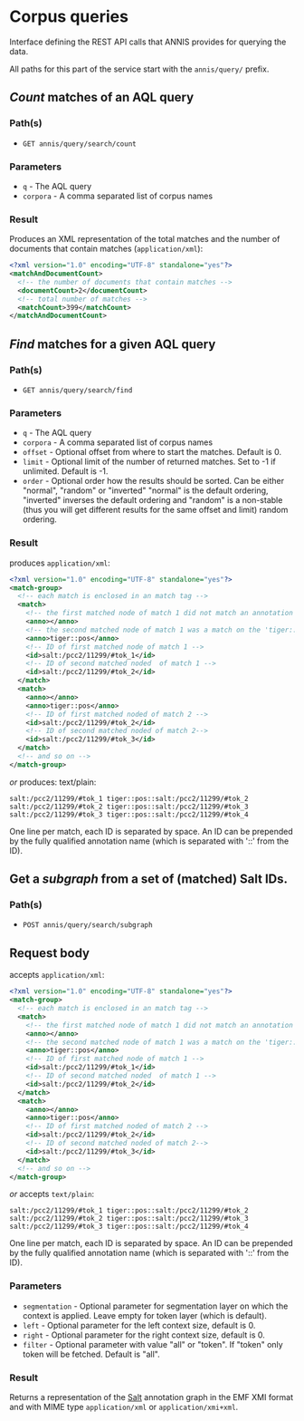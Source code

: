 # Corpus queries

Interface defining the REST API calls that ANNIS provides for querying the data. 

All paths for this part of the service start with the `annis/query/` prefix.

## *Count* matches of an AQL query 

### Path(s)

- `GET annis/query/search/count` 


### Parameters

- `q` - The AQL query
- `corpora` - A comma separated list of corpus names 

### Result

Produces an XML representation of the total matches and the number of documents that contain matches (`application/xml`):

```xml
<?xml version="1.0" encoding="UTF-8" standalone="yes"?>
<matchAndDocumentCount>
  <!-- the number of documents that contain matches -->
  <documentCount>2</documentCount>
  <!-- total number of matches -->
  <matchCount>399</matchCount>
</matchAndDocumentCount>
```


## *Find* matches for a given AQL query

### Path(s)

- `GET annis/query/search/find` 

### Parameters

- `q` - The AQL query 
- `corpora` - A comma separated list of corpus names 
- `offset` - Optional offset from where to start the matches. Default is 0. 
- `limit` - Optional limit of the number of returned matches. Set to -1 if unlimited. Default is -1. 
- `order` - Optional order how the results should be sorted. Can be either "normal", "random" or "inverted" "normal" is the default ordering, "inverted" inverses the default ordering and "random" is a non-stable (thus you will get different results for the same offset and limit) random ordering. 

### Result

produces `application/xml`:

```xml
<?xml version="1.0" encoding="UTF-8" standalone="yes"?>
<match-group>
  <!-- each match is enclosed in an match tag -->
  <match>
    <!-- the first matched node of match 1 did not match an annotation -->
    <anno></anno>
    <!-- the second matched node of match 1 was a match on the 'tiger::pos' annotation-->
    <anno>tiger::pos</anno>
    <!-- ID of first matched node of match 1 -->
    <id>salt:/pcc2/11299/#tok_1</id>
    <!-- ID of second matched noded  of match 1 -->
    <id>salt:/pcc2/11299/#tok_2</id>
  </match>
  <match>
    <anno></anno>
    <anno>tiger::pos</anno>
    <!-- ID of first matched noded of match 2 -->
    <id>salt:/pcc2/11299/#tok_2</id>
    <!-- ID of second matched noded of match 2-->
    <id>salt:/pcc2/11299/#tok_3</id>
  </match>
  <!-- and so on -->
</match-group>
```

*or* produces: text/plain:
```
salt:/pcc2/11299/#tok_1 tiger::pos::salt:/pcc2/11299/#tok_2
salt:/pcc2/11299/#tok_2 tiger::pos::salt:/pcc2/11299/#tok_3
salt:/pcc2/11299/#tok_3 tiger::pos::salt:/pcc2/11299/#tok_4
```
One line per match, each ID is separated by space. An ID can be prepended by the fully qualified annotation name (which is separated with '::' from the ID).

## Get a *subgraph* from a set of (matched) Salt IDs. 

### Path(s)

- `POST annis/query/search/subgraph`

## Request body

accepts `application/xml`:

```xml
<?xml version="1.0" encoding="UTF-8" standalone="yes"?>
<match-group>
  <!-- each match is enclosed in an match tag -->
  <match>
    <!-- the first matched node of match 1 did not match an annotation -->
    <anno></anno>
    <!-- the second matched node of match 1 was a match on the 'tiger::pos' annotation-->
    <anno>tiger::pos</anno>
    <!-- ID of first matched node of match 1 -->
    <id>salt:/pcc2/11299/#tok_1</id>
    <!-- ID of second matched noded  of match 1 -->
    <id>salt:/pcc2/11299/#tok_2</id>
  </match>
  <match>
    <anno></anno>
    <anno>tiger::pos</anno>
    <!-- ID of first matched noded of match 2 -->
    <id>salt:/pcc2/11299/#tok_2</id>
    <!-- ID of second matched noded of match 2-->
    <id>salt:/pcc2/11299/#tok_3</id>
  </match>
  <!-- and so on -->
</match-group>
```

*or* accepts `text/plain`:

```
salt:/pcc2/11299/#tok_1 tiger::pos::salt:/pcc2/11299/#tok_2
salt:/pcc2/11299/#tok_2 tiger::pos::salt:/pcc2/11299/#tok_3
salt:/pcc2/11299/#tok_3 tiger::pos::salt:/pcc2/11299/#tok_4
```

One line per match, each ID is separated by space. An ID can be prepended by the fully qualified annotation name (which is separated with '::' from the ID).

### Parameters

- `segmentation` - Optional parameter for segmentation layer on which the context is applied. Leave empty for token layer (which is default).
- `left` - Optional parameter for the left context size, default is 0.
- `right` - Optional parameter for the right context size, default is 0.
- `filter` - Optional parameter with value "all" or "token". If "token" only token will be fetched. Default is "all". 

### Result

Returns a representation of the [Salt](http://corpus-tools.org/salt/) annotation graph in the EMF XMI format and with MIME type `application/xml` or `application/xmi+xml`. 